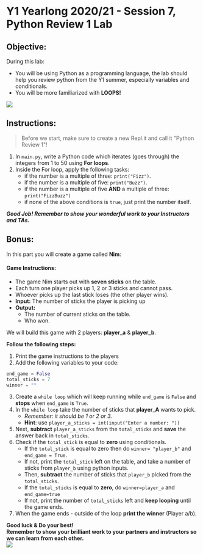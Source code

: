 # Y1 Yearlong 2020/21 - Session 7, Python Review 1 Lab

## Objective:
During this lab: 
- You will be using Python as a programming language, the lab should help you review python from the Y1 summer, especially variables and conditionals.
- You will be more familiarized with **LOOPS!**






[![](https://i.imgur.com/DfQqM.gif)]()




## Instructions:
> Before we start, make sure to create a new Repl.it and call it "Python Review 1"!

1. In `main.py`,  write a Python code which iterates (goes through) the integers from 1 to 50 using **For loops**.
1. Inside the For loop, apply the following tasks:
	- if the number is a multiple of three: `print("Fizz")`.
	- if the number is a multiple of five: `print("Buzz")`.
	- if the number is a multiple of five **AND** a multiple of three: `print("FizzBuzz")`
	- if none of the above conditions is `true`, just print the number itself.

  
***Good Job! Remember to show your wonderful work to your Instructors and TAs.***



## Bonus:
In this part you will create a game called **Nim**:  

#### Game Instructions:
- The game Nim starts out with **seven sticks** on the table.
- Each turn one player picks up 1, 2 or 3 sticks and cannot pass.
- Whoever picks up the last stick loses (the other player wins).
- **Input:** The number of sticks the player is picking up
- **Output:**
	- The number of current sticks on the table.
	- Who won.  


We will build this game with 2 players: **player_a** & **player_b**.

**Follow the following steps:**
1. Print the game instructions to the players
2. Add the following variables to your code:
```python
end_game = False
total_sticks = 7
winner = ""
```
3. Create a `while loop` which will keep running while `end_game` is `False` and **stops** when `end_game` is `True`.
4. In the `while loop` take the number of sticks that **player_A** wants to pick.
	- *Remember: it should be 1 or 2 or 3.*
	- **Hint**: use `player_a_sticks = int(input("Enter a number: "))`
5. Next, **subtract** `player_a_sticks` from the `total_sticks` and **save** the answer back in `total_sticks`.
6. Check if the `total_stick` is equal to **zero** using conditionals.
	- If the `total_stick` is equal to zero then do `winner= "player_b"` and `end_game = True`.
	- If not, print the `total_stick` left on the table, and take a number of sticks from `player_b` using python inputs.
	- Then, **subtract** the number of sticks that `player_b` picked from the `total_sticks`.
	- If the `total_sticks` is equal to **zero**, do `winner=player_a` and `end_game=true` 
	- If not, print the number of `total_sticks` left and **keep looping** until the game ends.
7. When the game ends - outside of the loop **print the winner** (Player a/b). 

    
**Good luck & Do your best!  
Remember to show your brilliant work to your partners and instructors so we can learn from each other.**   
![](https://jeuxsoc.fr/n/nim___01.jpg)


